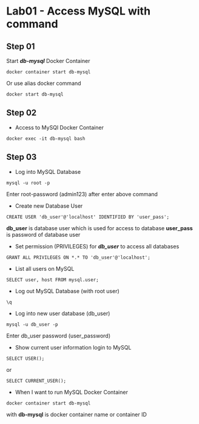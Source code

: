 # Lab01 - Access MySQL with command

## Step 01

Start ***db-mysql*** Docker Container

```shell
docker container start db-mysql
```

Or use alias docker command

```shell
docker start db-mysql
```

## Step 02

* Access to MySQl Docker Container

```shell
docker exec -it db-mysql bash
```

## Step 03

* Log into MySQL Database

```shell
mysql -u root -p
```
Enter root-password (admin123) after enter above command

* Create new Database User 

```shell
CREATE USER 'db_user'@'localhost' IDENTIFIED BY 'user_pass';
```

__db_user__ is database user which is used for access to database
__user_pass__ is password of database user

* Set permission (PRIVILEGES) for ***db_user*** to access all databases

```shell
GRANT ALL PRIVILEGES ON *.* TO 'db_user'@'localhost';
```

* List all users on MySQL

```shell
SELECT user, host FROM mysql.user;
```

* Log out MySQL Database (with root user)

```shell
\q
```

* Log into new user database (db_user)

```shell
mysql -u db_user -p
```
Enter db_user password (user_password)

* Show current user information login to MySQL

```shell
SELECT USER();
```
or
```shell
SELECT CURRENT_USER();
```

* When I want to run MySQL Docker Container

```shell
docker container start db-mysql
```

with __db-mysql__ is docker container name or container ID